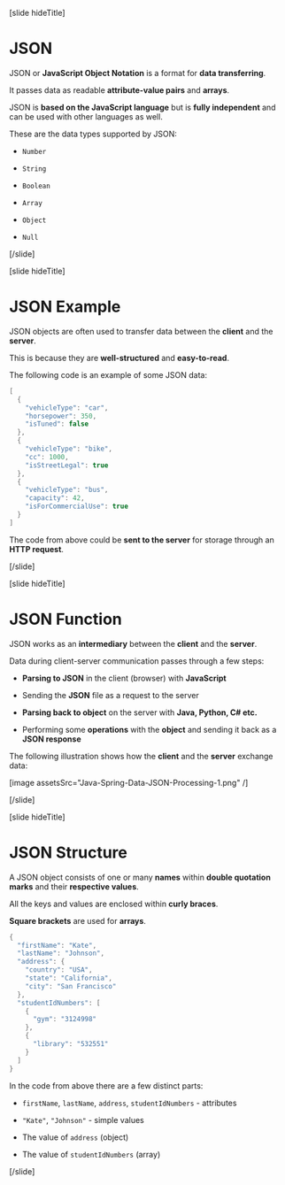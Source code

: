 [slide hideTitle]

# JSON

JSON or **JavaScript Object Notation** is a format for **data transferring**.

It passes data as readable **attribute-value pairs** and **arrays**.

JSON is **based on the JavaScript language** but is **fully independent** and can be used with other languages as well.

These are the data types supported by JSON:

- `Number`

- `String`

- `Boolean`

- `Array`

- `Object`

- `Null`

[/slide]

[slide hideTitle]

# JSON Example

JSON objects are often used to transfer data between the **client** and the **server**.

This is because they are **well-structured** and **easy-to-read**.

The following code is an example of some JSON data:

```java
[
  {
    "vehicleType": "car",
    "horsepower": 350,
    "isTuned": false
  },
  {
    "vehicleType": "bike",
    "cc": 1000,
    "isStreetLegal": true
  },
  {
    "vehicleType": "bus",
    "capacity": 42,
    "isForCommercialUse": true
  }
]
```

The code from above could be **sent to the server** for storage through an **HTTP request**.

[/slide]

[slide hideTitle]

# JSON Function

JSON works as an **intermediary** between the **client** and the **server**.

Data during client-server communication passes through a few steps:

- **Parsing to JSON** in the client (browser) with **JavaScript**

- Sending the **JSON** file as a request to the server

- **Parsing back to object** on the server with **Java, Python, C# etc.**

- Performing some **operations** with the **object** and sending it back as a **JSON response**

The following illustration shows how the **client** and the **server** exchange data:

[image assetsSrc="Java-Spring-Data-JSON-Processing-1.png" /]

[/slide]

[slide hideTitle]

# JSON Structure

A JSON object consists of one or many **names** within **double quotation marks** and their **respective values**.

All the keys and values are enclosed within **curly braces**.

**Square brackets** are used for **arrays**.

```java
{
  "firstName": "Kate",
  "lastName": "Johnson",
  "address": {
    "country": "USA",
    "state": "California",
    "city": "San Francisco"
  },
  "studentIdNumbers": [
    {
      "gym": "3124998"
    },
    {
      "library": "532551"
    }
  ]
}
```

In the code from above there are a few distinct parts:

- `firstName`, `lastName`, `address`, `studentIdNumbers` - attributes

- `"Kate"`, `"Johnson"` - simple values

- The value of `address` (object)

- The value of `studentIdNumbers` (array)

[/slide]

